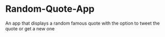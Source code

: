 # Random-Quote-App
An app that displays a random famous quote with the option to tweet the quote or get a new one
